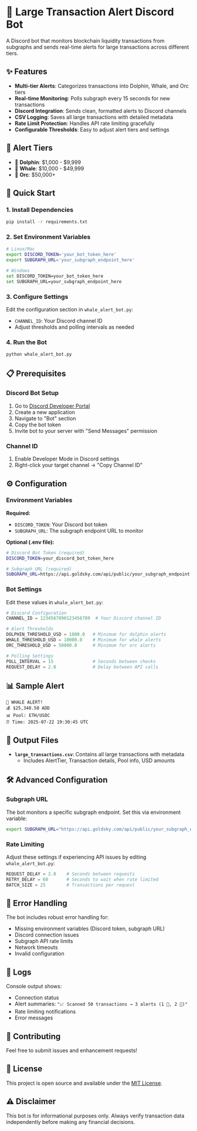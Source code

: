 # 🌊 Large Transaction Alert Discord Bot

A Discord bot that monitors blockchain liquidity transactions from subgraphs and sends real-time alerts for large transactions across different tiers.

## ✨ Features

- **Multi-tier Alerts**: Categorizes transactions into Dolphin, Whale, and Orc tiers
- **Real-time Monitoring**: Polls subgraph every 15 seconds for new transactions  
- **Discord Integration**: Sends clean, formatted alerts to Discord channels
- **CSV Logging**: Saves all large transactions with detailed metadata
- **Rate Limit Protection**: Handles API rate limiting gracefully
- **Configurable Thresholds**: Easy to adjust alert tiers and settings

## 🐋 Alert Tiers

- 🐬 **Dolphin**: $1,000 - $9,999
- 🐋 **Whale**: $10,000 - $49,999  
- 🐙 **Orc**: $50,000+

## 🚀 Quick Start

### 1. Install Dependencies
```bash
pip install -r requirements.txt
```

### 2. Set Environment Variables
```bash
# Linux/Mac
export DISCORD_TOKEN='your_bot_token_here'
export SUBGRAPH_URL='your_subgraph_endpoint_here'

# Windows
set DISCORD_TOKEN=your_bot_token_here
set SUBGRAPH_URL=your_subgraph_endpoint_here
```

### 3. Configure Settings
Edit the configuration section in `whale_alert_bot.py`:
- `CHANNEL_ID`: Your Discord channel ID
- Adjust thresholds and polling intervals as needed

### 4. Run the Bot
```bash
python whale_alert_bot.py
```

## 📋 Prerequisites

### Discord Bot Setup
1. Go to [Discord Developer Portal](https://discord.com/developers/applications)
2. Create a new application
3. Navigate to "Bot" section
4. Copy the bot token
5. Invite bot to your server with "Send Messages" permission

### Channel ID
1. Enable Developer Mode in Discord settings
2. Right-click your target channel → "Copy Channel ID"

## ⚙️ Configuration

### Environment Variables

**Required:**
- `DISCORD_TOKEN`: Your Discord bot token
- `SUBGRAPH_URL`: The subgraph endpoint URL to monitor

**Optional (.env file):**
```bash
# Discord Bot Token (required)
DISCORD_TOKEN=your_discord_bot_token_here

# Subgraph URL (required)
SUBGRAPH_URL=https://api.goldsky.com/api/public/your_subgraph_endpoint
```

### Bot Settings

Edit these values in `whale_alert_bot.py`:

```python
# Discord Configuration
CHANNEL_ID = 1234567890123456789  # Your Discord channel ID

# Alert Thresholds
DOLPHIN_THRESHOLD_USD = 1000.0   # Minimum for dolphin alerts
WHALE_THRESHOLD_USD = 10000.0    # Minimum for whale alerts  
ORC_THRESHOLD_USD = 50000.0      # Minimum for orc alerts

# Polling Settings
POLL_INTERVAL = 15               # Seconds between checks
REQUEST_DELAY = 2.0              # Delay between API calls
```

## 📊 Sample Alert

```
🐋 WHALE ALERT!
💰 $25,340.50 ADD
📊 Pool: ETH/USDC  
⏰ Time: 2025-07-22 19:30:45 UTC
```

## 📁 Output Files

- **`large_transactions.csv`**: Contains all large transactions with metadata
  - Includes AlertTier, Transaction details, Pool info, USD amounts

## 🛠️ Advanced Configuration

### Subgraph URL
The bot monitors a specific subgraph endpoint. Set this via environment variable:
```bash
export SUBGRAPH_URL="https://api.goldsky.com/api/public/your_subgraph_endpoint"
```

### Rate Limiting
Adjust these settings if experiencing API issues by editing `whale_alert_bot.py`:
```python
REQUEST_DELAY = 2.0    # Seconds between requests
RETRY_DELAY = 60       # Seconds to wait when rate limited
BATCH_SIZE = 25        # Transactions per request
```

## 🚦 Error Handling

The bot includes robust error handling for:
- Missing environment variables (Discord token, subgraph URL)
- Discord connection issues
- Subgraph API rate limits  
- Network timeouts
- Invalid configuration

## 📝 Logs

Console output shows:
- Connection status
- Alert summaries: `"📈 Scanned 50 transactions → 3 alerts (1 🐬, 2 🐋)"`  
- Rate limiting notifications
- Error messages

## 🤝 Contributing

Feel free to submit issues and enhancement requests!

## 📄 License

This project is open source and available under the [MIT License](LICENSE).

## ⚠️ Disclaimer

This bot is for informational purposes only. Always verify transaction data independently before making any financial decisions. 
